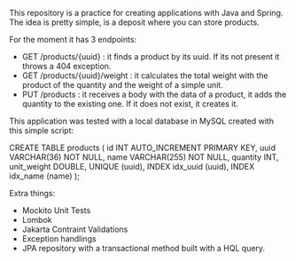 This repository is a practice for creating applications with Java and Spring. The idea is pretty simple, is a deposit where you can store products.

For the moment it has 3 endpoints:
- GET /products/{uuid} : it finds a product by its uuid. If its not present it throws a 404 exception.
- GET /products/{uuid}/weight : it calculates the total weight with the product of the quantity and the weight of a simple unit.
- PUT /products : it receives a body with the data of a product, it adds the quantity to the existing one. If it does not exist, it creates it.

This application was tested with a local database in MySQL created with this simple script:

CREATE TABLE products (
    id INT AUTO_INCREMENT PRIMARY KEY,
    uuid VARCHAR(36) NOT NULL,
    name VARCHAR(255) NOT NULL,
    quantity INT,
    unit_weight DOUBLE,
    UNIQUE (uuid),
    INDEX idx_uuid (uuid),
    INDEX idx_name (name)
);

Extra things:
- Mockito Unit Tests
- Lombok
- Jakarta Contraint Validations
- Exception handlings
- JPA repository with a transactional method built with a HQL query.
